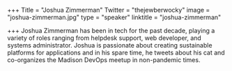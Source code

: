 +++
Title = "Joshua Zimmerman"
Twitter = "thejewberwocky"
image = "joshua-zimmerman.jpg"
type = "speaker"
linktitle = "joshua-zimmerman"

+++
Joshua Zimmerman has been in tech for the past decade, playing a variety of roles ranging from helpdesk support, web developer, and systems administrator. Joshua is passionate about creating sustainable platforms for applications and in his spare time, he tweets about his cat and co-organizes the Madison DevOps meetup in non-pandemic times.
